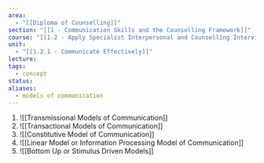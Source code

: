 ```yaml
---
area:
  - "[[Diploma of Counselling]]"
section: "[[1 - Communication Skills and the Counselling Framework]]"
course: "[[1.2 - Apply Specialist Interpersonal and Counselling Interview Skills]]"
unit:
  - "[[1.2.1 - Communicate Effectively]]"
lecture: 
tags:
  - concept
status: 
aliases:
  - models of communication
---
```

1. ![[Transmissional Models of Communication]]
2. ![[Transactional Models of Communication]]
3. ![[Constitutive Model of Communication]]
4. ![[Linear Model or Information Processing Model of Communication]]
5. ![[Bottom Up or Stimulus Driven Models]]